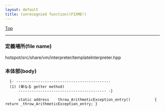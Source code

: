 ```yaml
---
layout: default
title: (unrecognied function)(FIXME!)
---
```

[Top](../index.html)

--- 
### 定義場所(file name)
hotspot/src/share/vm/interpreter/templateInterpreter.hpp


### 本体部(body)
```
  {- -------------------------------------------
  (1) (単なる getter method)
      ---------------------------------------- -}

	  static address    throw_ArithmeticException_entry()           { return _throw_ArithmeticException_entry; }
	
```



